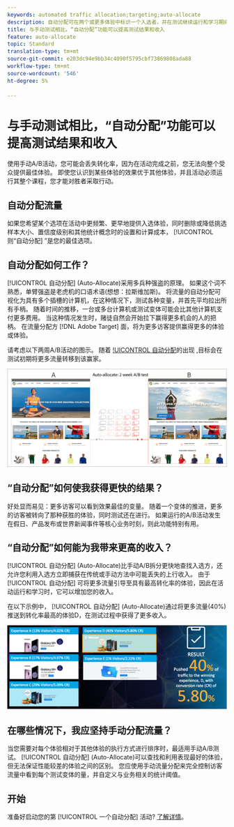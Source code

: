 ```yaml
---
keywords: automated traffic allocation;targeting;auto-allocate
description: 自动分配可在两个或更多体验中标识一个入选者，并在测试继续运行和学习期间，自动为入选者重新分配更多流量以提高转化。
title: 与手动测试相比，“自动分配”功能可以提高测试结果和收入
feature: auto-allocate
topic: Standard
translation-type: tm+mt
source-git-commit: e203dc94e9bb34c4090f5795cbf73869808ada88
workflow-type: tm+mt
source-wordcount: '546'
ht-degree: 5%

---
```



# 与手动测试相比，“自动分配”功能可以提高测试结果和收入

使用手动A/B活动，您可能会丢失转化率，因为在活动完成之前，您无法向整个受众提供最佳体验。 即使您认识到某些体验的效果优于其他体验，并且活动必须运行其整个课程，您才能对胜者采取行动。

## 自动分配流量

如果您希望某个选项在活动中更频繁、更早地提供入选体验，同时删除或降低挑选样本大小、置信度级别和其他统计概念时的设置和计算成本， [!UICONTROL 则“自动分配] ”是您的最佳选项。

## 自动分配如何工作？

[!UICONTROL 自动分配] (Auto-Allocate)采用多兵种强盗的原理。 如果这个词不熟悉，单臂强盗是老虎机的口语术语(想想：拉斯维加斯)。 将流量的自动分配可视化为具有多个插槽的计算机，在这种情况下，测试各种变量，并首先平均拉出所有手柄。 随着时间的推移，一台或多台计算机或测试变体可能会比其他计算机支付更多费用。 当这种情况发生时，赌徒自然会开始拉下赢得更多机会的人的把柄。 在流量分配方 [!DNL Adobe Target] 面，将为更多访客提供赢得更多的体验或体验。

请考虑以下两周A/B活动的图示。 随着 [!UICONTROL 自动分配](Auto-Allocate)的出现  ,目标会在测试初期将更多流量转移到该赢家。

![自动分配插图](/help/c-activities/automated-traffic-allocation/assets/Auto-Allocate-test.png)

## “自动分配”如何使我获得更快的结果？

好处显而易见：更多访客可以看到效果最佳的变量。 随着一个变体的推进，更多的访客被转向了那种获胜的体验，同时测试还在进行。 如果运行的A/B活动发生在假日、产品发布或世界新闻事件等核心业务时刻，则此功能特别有用。

## “自动分配”如何能为我带来更高的收入？

[!UICONTROL 自动分配] (Auto-Allocate)比手动A/B拆分更快地查找入选方，还允许您利用入选方立即捕获在传统或手动方法中可能丢失的上行收入。 由于 [!UICONTROL 自动分配] 可将更多流量引导至具有最高转化率的体验，因此在活动运行和学习时，它可以增加您的收入。

在以下示例中， [!UICONTROL 自动分配] (Auto-Allocate)通过将更多流量(40%)推送到转化率最高的体验D，在测试过程中获得了更多收入。

![自动分配提供了更高的收入说明](/help/c-activities/automated-traffic-allocation/assets/five-experiences.png)

## 在哪些情况下，我应坚持手动分配流量？

当您需要对每个体验相对于其他体验的执行方式进行排序时，最适用手动A/B测试。 [!UICONTROL 自动分配] (Auto-Allocate)可以查找和利用表现最好的体验，但无法保证性能较差的体验之间的区别。 您应使用手动流量分配来完全控制访客流量中看到每个测试变体的量，并自定义与业务相关的统计阈值。

## 开始

准备好启动您的第 [!UICONTROL 一个自动分配] 活动? [了解详情](/help/c-activities/automated-traffic-allocation/automated-traffic-allocation.md)。

